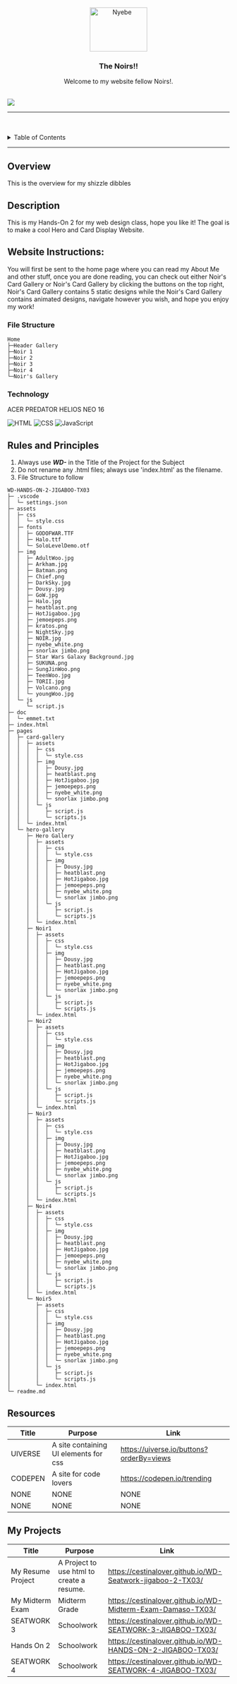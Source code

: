 <a name="readme-top"/>

<br/>

<br />
<div align="center">
  <a href="https://github.com/CestinaLover/">
  <!-- TODO: If you want to add logo or banner you can add it here -->
    <img src="./assets/img/jemoepeps.png" alt="Nyebe" width="130" height="100">
  </a>
<!-- TODO: Change Title to the name of the title of your Project -->
  <h3 align="center">The Noirs!!</h3>
</div>
<!-- TODO: Make a short description -->
<div align="center">
  Welcome to my website fellow Noirs!.
</div>

<br />

<!-- TODO: Change the zyx-0314 into your github username  -->
<!-- TODO: Change the WD-Template-Project into the same name of your folder -->

![](https://visit-counter.vercel.app/counter.png?page=CestinaLover/WD-HANDS-ON-2-JIGABOO-TX03)

---

<br />
<br />

<!-- TODO: If you want to add more layers for your readme -->
<details>
  <summary>Table of Contents</summary>
  <ol>
    <li>
      <a href="#overview">Overview</a>
      <ol>
      <li>
      <a href="#Description:">Website Instructions:</a>
    </li>
      <ol>
      <li>
      <a href="#Website-Instructions:">Website Instructions:</a>
    </li>
        <li>
          <a href="#File-Structure">Key Components</a>
        </li>
        <li>
          <a href="#technology">Technology</a>
        </li>
      </ol>
    </li>
    <li>
      <a href="#rules-and-principles">Rules and Principles</a>
    </li>
    <li>
      <a href="#resources">Resources</a>
    </li>
    <li>
      <a href="#my-projects">My Projects</a>
    </li>
  </ol>

</details>

---

## Overview

<!-- TODO: To be changed -->

This is the overview for my shizzle dibbles

## Description

This is my Hands-On 2 for my web design class, hope you like it!
The goal is to make a cool Hero and Card Display Website.

## Website Instructions:

You will first be sent to the home page where you can read my About Me and other stuff,
once you are done reading, you can check out either Noir's Card Gallery or Noir's Card Gallery by clicking the buttons on the top right,
Noir's Card Gallery contains 5 static designs while the Noir's Card Gallery contains animated designs, navigate however you wish, and hope you enjoy my work!

### File Structure

<!-- TODO: List of Key Components -->

```
Home
├─Header Gallery
├─Noir 1
├─Noir 2
├─Noir 3
├─Noir 4
└─Noir's Gallery

```

### Technology

<!-- TODO: List of Technology Used -->

ACER PREDATOR HELIOS NEO 16

![HTML](https://img.shields.io/badge/HTML-E34F26?style=for-the-badge&logo=html5&logoColor=white)
![CSS](https://img.shields.io/badge/CSS-1572B6?style=for-the-badge&logo=css3&logoColor=white)
![JavaScript](https://img.shields.io/badge/JavaScript-F7DF1E?style=for-the-badge&logo=javascript&logoColor=white)

## Rules and Principles

1. Always use **_WD-_** in the Title of the Project for the Subject
2. Do not rename any .html files; always use 'index.html' as the filename.
3. File Structure to follow

```
WD-HANDS-ON-2-JIGABOO-TX03
├─ .vscode
│  └─ settings.json
├─ assets
│  ├─ css
│  │  └─ style.css
│  ├─ fonts
│  │  ├─ GODOFWAR.TTF
│  │  ├─ Halo.ttf
│  │  └─ SoloLevelDemo.otf
│  ├─ img
│  │  ├─ AdultWoo.jpg
│  │  ├─ Arkham.jpg
│  │  ├─ Batman.png
│  │  ├─ Chief.png
│  │  ├─ DarkSky.jpg
│  │  ├─ Dousy.jpg
│  │  ├─ GoW.jpg
│  │  ├─ Halo.jpg
│  │  ├─ heatblast.png
│  │  ├─ HotJigaboo.jpg
│  │  ├─ jemoepeps.png
│  │  ├─ kratos.png
│  │  ├─ NightSky.jpg
│  │  ├─ NOIR.jpg
│  │  ├─ nyebe_white.png
│  │  ├─ snorlax jimbo.png
│  │  ├─ Star Wars Galaxy Background.jpg
│  │  ├─ SUKUNA.png
│  │  ├─ SungJinWoo.png
│  │  ├─ TeenWoo.jpg
│  │  ├─ TORII.jpg
│  │  ├─ Volcano.png
│  │  └─ youngWoo.jpg
│  └─ js
│     └─ script.js
├─ doc
│  └─ emmet.txt
├─ index.html
├─ pages
│  ├─ card-gallery
│  │  ├─ assets
│  │  │  ├─ css
│  │  │  │  └─ style.css
│  │  │  ├─ img
│  │  │  │  ├─ Dousy.jpg
│  │  │  │  ├─ heatblast.png
│  │  │  │  ├─ HotJigaboo.jpg
│  │  │  │  ├─ jemoepeps.png
│  │  │  │  ├─ nyebe_white.png
│  │  │  │  └─ snorlax jimbo.png
│  │  │  └─ js
│  │  │     ├─ script.js
│  │  │     └─ scripts.js
│  │  └─ index.html
│  └─ hero-gallery
│     ├─ Hero Gallery
│     │  ├─ assets
│     │  │  ├─ css
│     │  │  │  └─ style.css
│     │  │  ├─ img
│     │  │  │  ├─ Dousy.jpg
│     │  │  │  ├─ heatblast.png
│     │  │  │  ├─ HotJigaboo.jpg
│     │  │  │  ├─ jemoepeps.png
│     │  │  │  ├─ nyebe_white.png
│     │  │  │  └─ snorlax jimbo.png
│     │  │  └─ js
│     │  │     ├─ script.js
│     │  │     └─ scripts.js
│     │  └─ index.html
│     ├─ Noir1
│     │  ├─ assets
│     │  │  ├─ css
│     │  │  │  └─ style.css
│     │  │  ├─ img
│     │  │  │  ├─ Dousy.jpg
│     │  │  │  ├─ heatblast.png
│     │  │  │  ├─ HotJigaboo.jpg
│     │  │  │  ├─ jemoepeps.png
│     │  │  │  ├─ nyebe_white.png
│     │  │  │  └─ snorlax jimbo.png
│     │  │  └─ js
│     │  │     ├─ script.js
│     │  │     └─ scripts.js
│     │  └─ index.html
│     ├─ Noir2
│     │  ├─ assets
│     │  │  ├─ css
│     │  │  │  └─ style.css
│     │  │  ├─ img
│     │  │  │  ├─ Dousy.jpg
│     │  │  │  ├─ heatblast.png
│     │  │  │  ├─ HotJigaboo.jpg
│     │  │  │  ├─ jemoepeps.png
│     │  │  │  ├─ nyebe_white.png
│     │  │  │  └─ snorlax jimbo.png
│     │  │  └─ js
│     │  │     ├─ script.js
│     │  │     └─ scripts.js
│     │  └─ index.html
│     ├─ Noir3
│     │  ├─ assets
│     │  │  ├─ css
│     │  │  │  └─ style.css
│     │  │  ├─ img
│     │  │  │  ├─ Dousy.jpg
│     │  │  │  ├─ heatblast.png
│     │  │  │  ├─ HotJigaboo.jpg
│     │  │  │  ├─ jemoepeps.png
│     │  │  │  ├─ nyebe_white.png
│     │  │  │  └─ snorlax jimbo.png
│     │  │  └─ js
│     │  │     ├─ script.js
│     │  │     └─ scripts.js
│     │  └─ index.html
│     ├─ Noir4
│     │  ├─ assets
│     │  │  ├─ css
│     │  │  │  └─ style.css
│     │  │  ├─ img
│     │  │  │  ├─ Dousy.jpg
│     │  │  │  ├─ heatblast.png
│     │  │  │  ├─ HotJigaboo.jpg
│     │  │  │  ├─ jemoepeps.png
│     │  │  │  ├─ nyebe_white.png
│     │  │  │  └─ snorlax jimbo.png
│     │  │  └─ js
│     │  │     ├─ script.js
│     │  │     └─ scripts.js
│     │  └─ index.html
│     └─ Noir5
│        ├─ assets
│        │  ├─ css
│        │  │  └─ style.css
│        │  ├─ img
│        │  │  ├─ Dousy.jpg
│        │  │  ├─ heatblast.png
│        │  │  ├─ HotJigaboo.jpg
│        │  │  ├─ jemoepeps.png
│        │  │  ├─ nyebe_white.png
│        │  │  └─ snorlax jimbo.png
│        │  └─ js
│        │     ├─ script.js
│        │     └─ scripts.js
│        └─ index.html
└─ readme.md

```

## Resources

<!-- TODO: Add References -->

| Title   | Purpose                               | Link                                     |
| ------- | ------------------------------------- | ---------------------------------------- |
| UIVERSE | A site containing UI elements for css | https://uiverse.io/buttons?orderBy=views |
| CODEPEN | A site for code lovers                | https://codepen.io/trending              |
| NONE    | NONE                                  | NONE                                     |
| NONE    | NONE                                  | NONE                                     |

## My Projects

| Title             | Purpose                                   | Link                                                        |
| ----------------- | ----------------------------------------- | ----------------------------------------------------------- |
| My Resume Project | A Project to use html to create a resume. | https://cestinalover.github.io/WD-Seatwork-jigaboo-2-TX03/  |
| My Midterm Exam   | Midterm Grade                             | https://cestinalover.github.io/WD-Midterm-Exam-Damaso-TX03/ |
| SEATWORK 3        | Schoolwork                                | https://cestinalover.github.io/WD-SEATWORK-3-JIGABOO-TX03/  |
| Hands On 2        | Schoolwork                                | https://cestinalover.github.io/WD-HANDS-ON-2-JIGABOO-TX03/  |
| SEATWORK 4        | Schoolwork                                | https://cestinalover.github.io/WD-SEATWORK-4-JIGABOO-TX03/  |
